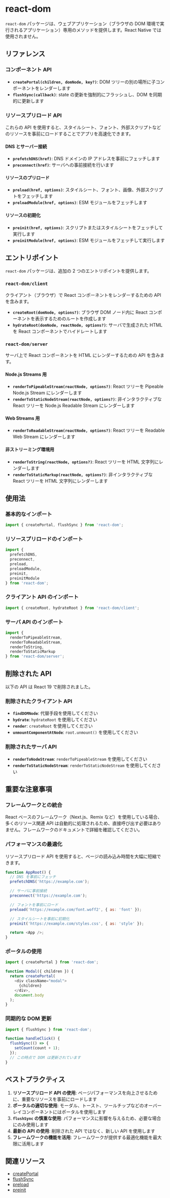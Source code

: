 # react-dom

`react-dom` パッケージは、ウェブアプリケーション（ブラウザの DOM 環境で実行されるアプリケーション）専用のメソッドを提供します。React Native では使用されません。

## リファレンス

### コンポーネント API

- **`createPortal(children, domNode, key?)`**: DOM ツリーの別の場所に子コンポーネントをレンダーします
- **`flushSync(callback)`**: state の更新を強制的にフラッシュし、DOM を同期的に更新します

### リソースプリロード API

これらの API を使用すると、スタイルシート、フォント、外部スクリプトなどのリソースを事前にロードすることでアプリを高速化できます。

#### DNS とサーバー接続

- **`prefetchDNS(href)`**: DNS ドメインの IP アドレスを事前にフェッチします
- **`preconnect(href)`**: サーバへの事前接続を行います

#### リソースのプリロード

- **`preload(href, options)`**: スタイルシート、フォント、画像、外部スクリプトをフェッチします
- **`preloadModule(href, options)`**: ESM モジュールをフェッチします

#### リソースの初期化

- **`preinit(href, options)`**: スクリプトまたはスタイルシートをフェッチして実行します
- **`preinitModule(href, options)`**: ESM モジュールをフェッチして実行します

## エントリポイント

`react-dom` パッケージは、追加の 2 つのエントリポイントを提供します。

### `react-dom/client`

クライアント（ブラウザ）で React コンポーネントをレンダーするための API を含みます。

- **`createRoot(domNode, options?)`**: ブラウザ DOM ノード内に React コンポーネントを表示するためのルートを作成します
- **`hydrateRoot(domNode, reactNode, options?)`**: サーバで生成された HTML を React コンポーネントでハイドレートします

### `react-dom/server`

サーバ上で React コンポーネントを HTML にレンダーするための API を含みます。

#### Node.js Streams 用

- **`renderToPipeableStream(reactNode, options?)`**: React ツリーを Pipeable Node.js Stream にレンダーします
- **`renderToStaticNodeStream(reactNode, options?)`**: 非インタラクティブな React ツリーを Node.js Readable Stream にレンダーします

#### Web Streams 用

- **`renderToReadableStream(reactNode, options?)`**: React ツリーを Readable Web Stream にレンダーします

#### 非ストリーミング環境用

- **`renderToString(reactNode, options?)`**: React ツリーを HTML 文字列にレンダーします
- **`renderToStaticMarkup(reactNode, options?)`**: 非インタラクティブな React ツリーを HTML 文字列にレンダーします

## 使用法

### 基本的なインポート

```javascript
import { createPortal, flushSync } from 'react-dom';
```

### リソースプリロードのインポート

```javascript
import {
  prefetchDNS,
  preconnect,
  preload,
  preloadModule,
  preinit,
  preinitModule
} from 'react-dom';
```

### クライアント API のインポート

```javascript
import { createRoot, hydrateRoot } from 'react-dom/client';
```

### サーバ API のインポート

```javascript
import {
  renderToPipeableStream,
  renderToReadableStream,
  renderToString,
  renderToStaticMarkup
} from 'react-dom/server';
```

## 削除された API

以下の API は React 19 で削除されました。

### 削除されたクライアント API

- **`findDOMNode`**: 代替手段を使用してください
- **`hydrate`**: `hydrateRoot` を使用してください
- **`render`**: `createRoot` を使用してください
- **`unmountComponentAtNode`**: `root.unmount()` を使用してください

### 削除されたサーバ API

- **`renderToNodeStream`**: `renderToPipeableStream` を使用してください
- **`renderToStaticNodeStream`**: `renderToStaticNodeStream` を使用してください

## 重要な注意事項

### フレームワークとの統合

React ベースのフレームワーク（Next.js、Remix など）を使用している場合、多くのリソース関連 API は自動的に処理されるため、直接呼び出す必要はありません。フレームワークのドキュメントで詳細を確認してください。

### パフォーマンスの最適化

リソースプリロード API を使用すると、ページの読み込み時間を大幅に短縮できます。

```javascript
function AppRoot() {
  // DNS を事前にフェッチ
  prefetchDNS('https://example.com');

  // サーバに事前接続
  preconnect('https://example.com');

  // フォントを事前にロード
  preload('https://example.com/font.woff2', { as: 'font' });

  // スタイルシートを事前に初期化
  preinit('https://example.com/styles.css', { as: 'style' });

  return <App />;
}
```

### ポータルの使用

```javascript
import { createPortal } from 'react-dom';

function Modal({ children }) {
  return createPortal(
    <div className="modal">
      {children}
    </div>,
    document.body
  );
}
```

### 同期的な DOM 更新

```javascript
import { flushSync } from 'react-dom';

function handleClick() {
  flushSync(() => {
    setCount(count + 1);
  });
  // この時点で DOM は更新されています
}
```

## ベストプラクティス

1. **リソースプリロード API の使用**: ページパフォーマンスを向上させるために、重要なリソースを事前にロードします
2. **ポータルの適切な使用**: モーダル、トースト、ツールチップなどのオーバーレイコンポーネントにはポータルを使用します
3. **`flushSync` の慎重な使用**: パフォーマンスに影響を与えるため、必要な場合にのみ使用します
4. **最新の API の使用**: 削除された API ではなく、新しい API を使用します
5. **フレームワークの機能を活用**: フレームワークが提供する最適化機能を最大限に活用します

## 関連リソース

- [createPortal](/docs/frameworks/react/docs/reference/react-dom/createPortal.md)
- [flushSync](/docs/frameworks/react/docs/reference/react-dom/flushSync.md)
- [preload](/docs/frameworks/react/docs/reference/react-dom/preload.md)
- [preinit](/docs/frameworks/react/docs/reference/react-dom/preinit.md)
